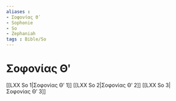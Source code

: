 ```yaml
---
aliases : 
- Σοφονίας Θʹ
- Sophonie
- So
- Zephaniah
tags : Bible/So
---
```


# Σοφονίας Θʹ

[[LXX So 1|Σοφονίας Θʹ 1]]
[[LXX So 2|Σοφονίας Θʹ 2]]
[[LXX So 3|Σοφονίας Θʹ 3]]
